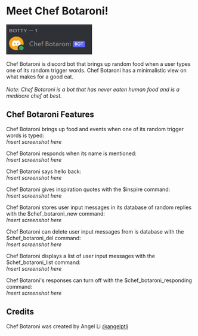 # Meet Chef Botaroni!

<img src="images/chef_botaroni_online.png" width="230" height="80">

Chef Botaroni is discord bot that brings up random food when a user types one of its random trigger words. Chef Botaroni has a minimalistic view on what makes for a good eat. <br/>
<br/>
*Note: Chef Botaroni is a bot that has never eaten human food and is a mediocre chef at best.*

## Chef Botaroni Features
Chef Botaroni brings up food and events when one of its random trigger words is typed:<br/>
*Insert screenshot here*<br/>

Chef Botaroni responds when its name is mentioned:<br/>
*Insert screenshot here*<br/>

Chef Botaroni says hello back:<br/>
*Insert screenshot here*<br/>

Chef Botaroni gives inspiration quotes with the $inspire command:<br/>
*Insert screenshot here*<br/>

Chef Botaroni stores user input messages in its database of random replies with the $chef_botaroni_new command:<br/>
*Insert screenshot here*<br/>

Chef Botaroni can delete user input messages from is database with the $chef_botaroni_del command:<br/>
*Insert screenshot here*<br/>

Chef Botaroni displays a list of user input messages with the $chef_botaroni_list command:<br/>
*Insert screenshot here*<br/>

Chef Botaroni's responses can turn off with the $chef_botaroni_responding command:<br/>
*Insert screenshot here*<br/>

## Credits
Chef Botaroni was created by Angel Li [@angelptli](https://github.com/angelptli)